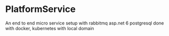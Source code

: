 # PlatformService

An end to end micro service setup with rabbitmq asp.net 6 postgresql done with docker, kubernetes with local domain 
